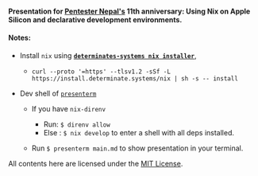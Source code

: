 #### Presentation for [Pentester Nepal's][ptn] 11th anniversary: Using Nix on Apple Silicon and declarative development environments.

#### Notes: 
- Install `nix` using [__`determinates-systems nix installer`__][determinate],

  - `curl --proto '=https' --tlsv1.2 -sSf -L https://install.determinate.systems/nix | sh -s -- install`

- Dev shell of [`presenterm`][presenterm] 

  - If you have `nix-direnv`
    - Run: `$ direnv allow`
    - Else :  `$ nix develop` to enter a shell with all deps installed.
  
  - Run `$ presenterm main.md` to show presentation in your terminal.

All contents here are licensed under the [MIT License][Mit].

[determinate]: https://determinate.systems
[ptn]: https://pentesternepal.com
[presenterm]: https://github.com/mfontanini/presenterm
[Mit]: ./License

